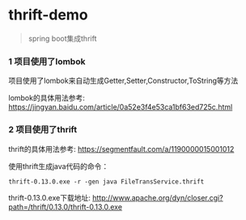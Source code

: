 # thrift-demo
>  spring boot集成thrift

### 1 项目使用了lombok

项目使用了lombok来自动生成Getter,Setter,Constructor,ToString等方法

lombok的具体用法参考:  https://jingyan.baidu.com/article/0a52e3f4e53ca1bf63ed725c.html

### 2 项目使用了thrift

thrift的具体用法参考:  https://segmentfault.com/a/1190000015001012

使用thrift生成java代码的命令：

```
thrift-0.13.0.exe -r -gen java FileTransService.thrift
```

thrift-0.13.0.exe下载地址:  http://www.apache.org/dyn/closer.cgi?path=/thrift/0.13.0/thrift-0.13.0.exe

